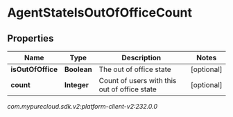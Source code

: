 # AgentStateIsOutOfOfficeCount


## Properties

| Name | Type | Description | Notes |
| ------------ | ------------- | ------------- | ------------- |
| **isOutOfOffice** | **Boolean** | The out of office state |  [optional] |
| **count** | **Integer** | Count of users with this out of office state |  [optional] |




_com.mypurecloud.sdk.v2:platform-client-v2:232.0.0_
